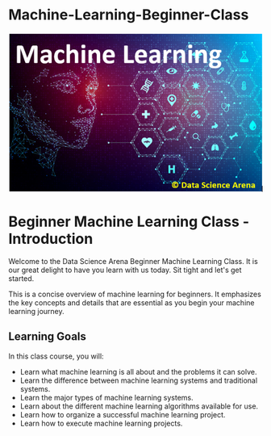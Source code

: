 # Machine-Learning-Beginner-Class

![Machine Learning Image](https://github.com/xtian4zy/Machine-Learning-Beginner-Class/blob/master/Machine%20LearningUSING.jpg)

# Beginner Machine Learning Class - Introduction

Welcome to the Data Science Arena Beginner Machine Learning Class. It is our great delight to have you learn with us today. Sit tight and let's get started. 

This is a concise overview of machine learning for beginners. It emphasizes the key concepts and details that are essential as you begin your machine learning journey. 

## Learning Goals

In this class course, you will:

* Learn what machine learning is all about and the problems it can solve.
* Learn the difference between machine learning systems and traditional systems.
* Learn the major types of machine learning systems.
* Learn about the different machine learning algorithms available for use.
* Learn how to organize a successful machine learning project.
* Learn how to execute machine learning projects.
